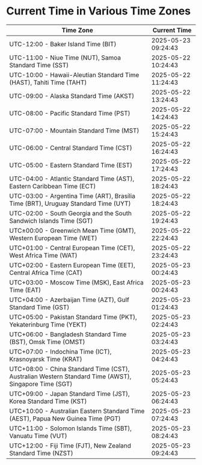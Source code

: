 # Current Time in Various Time Zones

| Time Zone | Current Time |
|-----------|--------------|
| UTC-12:00 - Baker Island Time (BIT) | 2025-05-23 09:24:43 |
| UTC-11:00 - Niue Time (NUT), Samoa Standard Time (SST) | 2025-05-22 10:24:43 |
| UTC-10:00 - Hawaii-Aleutian Standard Time (HAST), Tahiti Time (TAHT) | 2025-05-22 11:24:43 |
| UTC-09:00 - Alaska Standard Time (AKST) | 2025-05-22 13:24:43 |
| UTC-08:00 - Pacific Standard Time (PST) | 2025-05-22 14:24:43 |
| UTC-07:00 - Mountain Standard Time (MST) | 2025-05-22 15:24:43 |
| UTC-06:00 - Central Standard Time (CST) | 2025-05-22 16:24:43 |
| UTC-05:00 - Eastern Standard Time (EST) | 2025-05-22 17:24:43 |
| UTC-04:00 - Atlantic Standard Time (AST), Eastern Caribbean Time (ECT) | 2025-05-22 18:24:43 |
| UTC-03:00 - Argentina Time (ART), Brasília Time (BRT), Uruguay Standard Time (UYT) | 2025-05-22 18:24:43 |
| UTC-02:00 - South Georgia and the South Sandwich Islands Time (SGT) | 2025-05-22 19:24:43 |
| UTC±00:00 - Greenwich Mean Time (GMT), Western European Time (WET) | 2025-05-22 22:24:43 |
| UTC+01:00 - Central European Time (CET), West Africa Time (WAT) | 2025-05-22 23:24:43 |
| UTC+02:00 - Eastern European Time (EET), Central Africa Time (CAT) | 2025-05-23 00:24:43 |
| UTC+03:00 - Moscow Time (MSK), East Africa Time (EAT) | 2025-05-23 00:24:43 |
| UTC+04:00 - Azerbaijan Time (AZT), Gulf Standard Time (GST) | 2025-05-23 01:24:43 |
| UTC+05:00 - Pakistan Standard Time (PKT), Yekaterinburg Time (YEKT) | 2025-05-23 02:24:43 |
| UTC+06:00 - Bangladesh Standard Time (BST), Omsk Time (OMST) | 2025-05-23 03:24:43 |
| UTC+07:00 - Indochina Time (ICT), Krasnoyarsk Time (KRAT) | 2025-05-23 04:24:43 |
| UTC+08:00 - China Standard Time (CST), Australian Western Standard Time (AWST), Singapore Time (SGT) | 2025-05-23 05:24:43 |
| UTC+09:00 - Japan Standard Time (JST), Korea Standard Time (KST) | 2025-05-23 06:24:43 |
| UTC+10:00 - Australian Eastern Standard Time (AEST), Papua New Guinea Time (PGT) | 2025-05-23 07:24:43 |
| UTC+11:00 - Solomon Islands Time (SBT), Vanuatu Time (VUT) | 2025-05-23 08:24:43 |
| UTC+12:00 - Fiji Time (FJT), New Zealand Standard Time (NZST) | 2025-05-23 09:24:43 |

